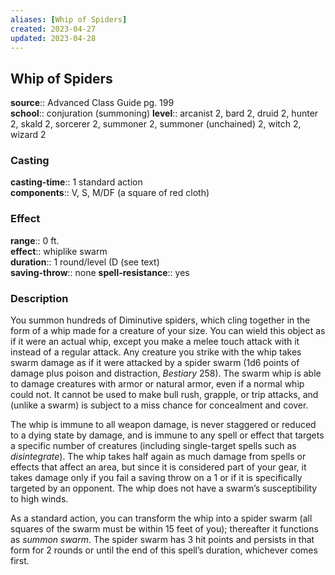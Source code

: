 ```yaml
---
aliases: [Whip of Spiders]
created: 2023-04-27
updated: 2023-04-28
---
```


## Whip of Spiders

**source**:: Advanced Class Guide pg. 199  
**school**:: conjuration (summoning)
**level**:: arcanist 2, bard 2, druid 2, hunter 2, skald 2, sorcerer 2, summoner 2, summoner (unchained) 2, witch 2, wizard 2

### Casting

**casting-time**:: 1 standard action  
**components**:: V, S, M/DF (a square of red cloth)

### Effect

**range**:: 0 ft.  
**effect**:: whiplike swarm  
**duration**:: 1 round/level (D (see text)  
**saving-throw**:: none
**spell-resistance**:: yes

### Description

You summon hundreds of Diminutive spiders, which cling together in the form of a whip made for a creature of your size. You can wield this object as if it were an actual whip, except you make a melee touch attack with it instead of a regular attack. Any creature you strike with the whip takes swarm damage as if it were attacked by a spider swarm (1d6 points of damage plus poison and distraction, *Bestiary* 258). The swarm whip is able to damage creatures with armor or natural armor, even if a normal whip could not. It cannot be used to make bull rush, grapple, or trip attacks, and (unlike a swarm) is subject to a miss chance for concealment and cover.  
  
The whip is immune to all weapon damage, is never staggered or reduced to a dying state by damage, and is immune to any spell or effect that targets a specific number of creatures (including single-target spells such as *disintegrate*). The whip takes half again as much damage from spells or effects that affect an area, but since it is considered part of your gear, it takes damage only if you fail a saving throw on a 1 or if it is specifically targeted by an opponent. The whip does not have a swarm’s susceptibility to high winds.  
  
As a standard action, you can transform the whip into a spider swarm (all squares of the swarm must be within 15 feet of you); thereafter it functions as *summon swarm*. The spider swarm has 3 hit points and persists in that form for 2 rounds or until the end of this spell’s duration, whichever comes first.
